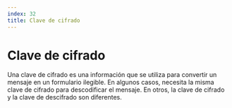 ```yaml
---
index: 32
title: Clave de cifrado
---
```

# Clave de cifrado

Una clave de cifrado es una información que se utiliza para convertir un mensaje en un formulario ilegible. En algunos casos, necesita la misma clave de cifrado para descodificar el mensaje. En otros, la clave de cifrado y la clave de descifrado son diferentes.